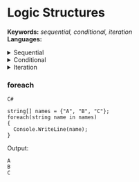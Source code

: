 # Logic Structures

**Keywords:** _sequential, conditional, iteration_   
**Languages:**

<details>
  <summary> Sequential </summary>   
 
  **Keywords:**   
  **Description:**   
  **Examples:**   
  **Remarks:**   
  
</details>

<details>
  <summary> Conditional </summary>   
 
  **Keywords:** _if, else, else if, selection_    
  **Description:**   
  **Examples:**   
  **Remarks:**   
  
</details>

<details>
  <summary> Iteration </summary>   
 
  **Keywords:** _for, while, loop, repetition_   
  **Description:**   
  **Examples:**   
  **Remarks:**   
  
</details>

### foreach

`C#`
```
string[] names = {"A", "B", "C"};
foreach(string name in names)
{
  Console.WriteLine(name);
}
```

Output:
```
A
B
C
```

### 
